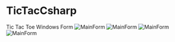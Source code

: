 # TicTacCsharp
Tic Tac Toe Windows Form
![MainForm](https://github.com/RabiaKanwal/TicTacCsharp/blob/master/Forms/74591909_424314338493710_2354143038898438144_n.png)
![MainForm](https://github.com/RabiaKanwal/TicTacCsharp/blob/master/Forms/73528599_582078892601602_5476792019248480256_n.png)
![MainForm](https://github.com/RabiaKanwal/TicTacCsharp/blob/master/Forms/73528599_582078892601602_5476792019248480256_n.png)
![MainForm](https://github.com/RabiaKanwal/TicTacCsharp/blob/master/Forms/73528599_582078892601602_5476792019248480256_n.png)
